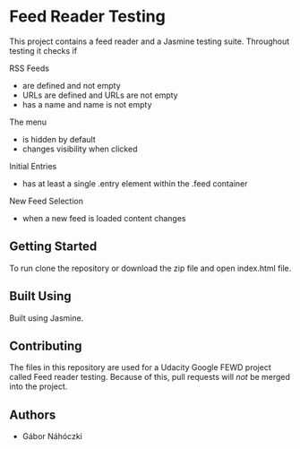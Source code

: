 # Feed Reader Testing

This project contains a feed reader and a Jasmine testing suite. Throughout testing it checks if

RSS Feeds
- are defined and not empty
- URLs are defined and URLs are not empty
- has a name and name is not empty

The menu
- is hidden by default
- changes visibility when clicked

Initial Entries
- has at least a single .entry element within the .feed container

New Feed Selection
- when a new feed is loaded content changes

## Getting Started

To run clone the repository or download the zip file and open index.html file.

## Built Using

Built using Jasmine.

## Contributing

The files in this repository are used for a Udacity Google FEWD project called Feed reader testing. Because of this, pull requests will _not_ be merged into the project.


## Authors

* Gábor Náhóczki
